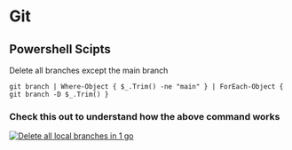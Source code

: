 # Git 

## Powershell Scipts

Delete all branches except the main branch
```# 
git branch | Where-Object { $_.Trim() -ne "main" } | ForEach-Object { git branch -D $_.Trim() }
```
### Check this out to understand how the above command works 
[![Delete all local branches in 1 go](https://i.ytimg.com/vi/in8cnJpkW4k-gI/0.jpg)](https://www.youtube.com/watch?v=in8cnJpkW4k-gI)
